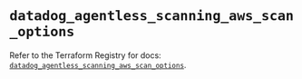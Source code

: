 # `datadog_agentless_scanning_aws_scan_options`

Refer to the Terraform Registry for docs: [`datadog_agentless_scanning_aws_scan_options`](https://registry.terraform.io/providers/datadog/datadog/3.76.0/docs/resources/agentless_scanning_aws_scan_options).
